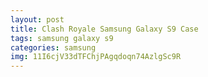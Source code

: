 ```yaml
---
layout: post
title: Clash Royale Samsung Galaxy S9 Case
tags: samsung galaxy s9
categories: samsung
img: 11I6cjV33dTFChjPAgqdoqn74AzlgSc9R
---
```

